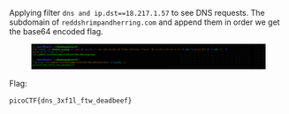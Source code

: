 Applying filter `dns and ip.dst==18.217.1.57` to see DNS requests. The subdomain of `reddshrimpandherring.com` and append them in order we get the base64 encoded flag.

<figure><img src="./flag.png"></figure>

Flag:
```
picoCTF{dns_3xf1l_ftw_deadbeef}
```